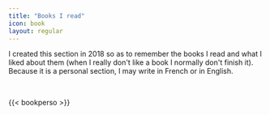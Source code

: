 ```yaml
---
title: "Books I read"
icon: book
layout: regular
---
```



I created this section in 2018 so as to remember the books I read and what I liked
about them (when I really don't like a book I normally don't finish it).
Because it is a personal section, I may write in French or in English.

<br>


{{< bookperso >}}
